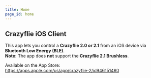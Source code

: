 ```yaml
---
title: Home
page_id: home
---
```


## Crazyflie iOS Client

This app lets you control a **Crazyflie 2.0 or 2.1** from an iOS device via **Bluetooth Low Energy (BLE)**.  
**Note:** The app does **not** support the **Crazyflie 2.1 Brushless**.

Available on the App Store:  
https://apps.apple.com/us/app/crazyflie-2/id946151480
